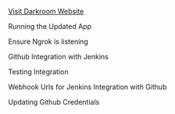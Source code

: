 [Visit Darkroom Website](https://gallery-8f5e.onrender.com/)

Running the Updated App

Ensure Ngrok is listening

Github Integration with Jenkins

Testing Integration

Webhook Urls for Jenkins Integration with Github

Updating Github Credentials